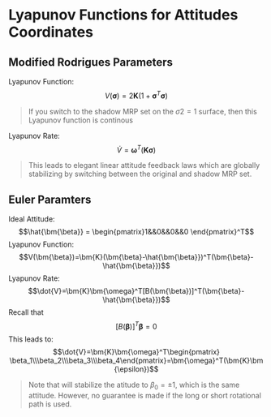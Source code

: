 # Lyapunov Functions for Attitudes Coordinates

## Modified Rodrigues Parameters

Lyapunov Function:
$$V(\bm{\sigma}) = 2 \bm{K}(1+\bm{\sigma}^T\bm{\sigma})$$
> If you switch to the shadow MRP set on the $\sigma2=1$ surface, then this Lyapunov function is continous

Lyapunov Rate:
$$\dot{V} = \bm{\omega}^T(\bm{K}\bm{\sigma})$$
> This leads to elegant linear attitude feedback laws which are globally stabilizing by switching between the original and shadow MRP set.

## Euler Paramters

Ideal Attitude:
$$\hat{\bm{\beta}} = \begin{pmatrix}1&&0&&0&&0 \end{pmatrix}^T$$
Lyapunov Function:
$$V(\bm{\beta})=\bm{K}(\bm{\beta}-\hat{\bm{\beta}})^T(\bm{\beta}-\hat{\bm{\beta}})$$
Lyapunov Rate:
$$\dot{V}=\bm{K}\bm{\omega}^T[B(\bm{\beta})]^T(\bm{\beta}-\hat{\bm{\beta}})$$
Recall that
$$[B(\bm{\beta})]^T\bm{\beta}=0$$
This leads to:
$$\dot{V}=\bm{K}\bm{\omega}^T\begin{pmatrix}
\beta_1\\\beta_2\\\beta_3\\\beta_4\end{pmatrix}=\bm{\omega}^T(\bm{K}\bm{\epsilon})$$
> Note that will stabilize the atitude to $\beta_0 =\pm1$, which is the same attitude. However, no guarantee is made if the long or short rotational path is used.

